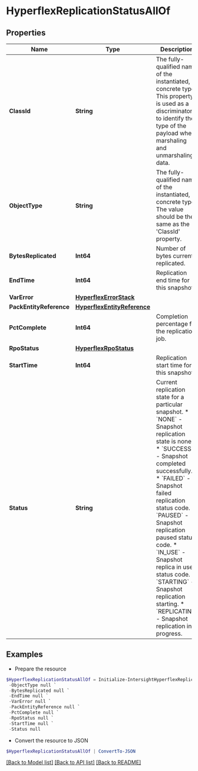 # HyperflexReplicationStatusAllOf
## Properties

Name | Type | Description | Notes
------------ | ------------- | ------------- | -------------
**ClassId** | **String** | The fully-qualified name of the instantiated, concrete type. This property is used as a discriminator to identify the type of the payload when marshaling and unmarshaling data. | [default to "hyperflex.ReplicationStatus"]
**ObjectType** | **String** | The fully-qualified name of the instantiated, concrete type. The value should be the same as the &#39;ClassId&#39; property. | [default to "hyperflex.ReplicationStatus"]
**BytesReplicated** | **Int64** | Number of bytes currently replicated. | [optional] [readonly] 
**EndTime** | **Int64** | Replication end time for this snapshot. | [optional] [readonly] 
**VarError** | [**HyperflexErrorStack**](HyperflexErrorStack.md) |  | [optional] 
**PackEntityReference** | [**HyperflexEntityReference**](HyperflexEntityReference.md) |  | [optional] 
**PctComplete** | **Int64** | Completion percentage for the replication job. | [optional] [readonly] 
**RpoStatus** | [**HyperflexRpoStatus**](HyperflexRpoStatus.md) |  | [optional] 
**StartTime** | **Int64** | Replication start time for this snapshot. | [optional] [readonly] 
**Status** | **String** | Current replication state for a particular snapshot. * &#x60;NONE&#x60; - Snapshot replication state is none. * &#x60;SUCCESS&#x60; - Snapshot completed successfully. * &#x60;FAILED&#x60; - Snapshot failed replication status code. * &#x60;PAUSED&#x60; - Snapshot replication paused status code. * &#x60;IN_USE&#x60; - Snapshot replica in use status code. * &#x60;STARTING&#x60; - Snapshot replication starting. * &#x60;REPLICATING&#x60; - Snapshot replication in progress. | [optional] [readonly] [default to "NONE"]

## Examples

- Prepare the resource
```powershell
$HyperflexReplicationStatusAllOf = Initialize-IntersightHyperflexReplicationStatusAllOf  -ClassId null `
 -ObjectType null `
 -BytesReplicated null `
 -EndTime null `
 -VarError null `
 -PackEntityReference null `
 -PctComplete null `
 -RpoStatus null `
 -StartTime null `
 -Status null
```

- Convert the resource to JSON
```powershell
$HyperflexReplicationStatusAllOf | ConvertTo-JSON
```

[[Back to Model list]](../README.md#documentation-for-models) [[Back to API list]](../README.md#documentation-for-api-endpoints) [[Back to README]](../README.md)

